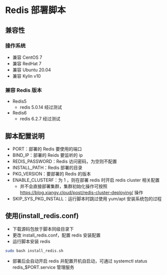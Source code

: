 # Redis 部署脚本
## 兼容性
### 操作系统
+ 兼容 CentOS 7
+ 兼容 RedHat 7
+ 兼容 Ubuntu 20.04
+ 兼容 Kylin v10

### 兼容 Redis 版本
+ Redis5
  + redis 5.0.14 经过测试
+ Redis6
  + redis 6.2.7 经过测试

## 脚本配置说明
+ PORT：部署的 Redis 要使用的端口
+ BIND_IP：部署的 Reids 要监听的 ip
+ REDIS_PASSWORD：Redis 访问密码，为空则不配置
+ INSTALL_PATH：Redis 部署的目录
+ PKG_VERSION：要部署的 Redis 的版本
+ ENABLE_CLUSTERF：为 1 ，则在部署 redis 时开启 redis cluster 相关配置
  + 并不会直接部署集群，集群初始化操作可按照 https://blog.xiangy.cloud/post/redis-cluster-deploying/ 操作
+ SKIP_SYS_PKG_INSTALL：运行脚本时跳过使用 yum/apt 安装系统包的过程

## 使用(install_redis.conf)
+ 下载源码包放于脚本同级目录下
+ 更改 install_redis.conf，配置 redis 安装配置
+ 运行脚本安装 redis

```bash
sudo bash install_redis.sh
```
+ 部署后会自动开启 redis 并配置开机自启动，可通过 systemctl status redis_$PORT.service 管理服务